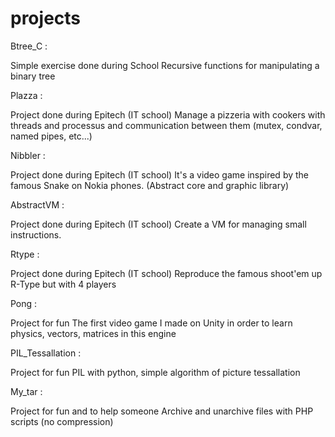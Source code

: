 projects
========

Btree_C :

Simple exercise done during School
Recursive functions for manipulating a binary tree

Plazza :

Project done during Epitech (IT school)
Manage a pizzeria with cookers with threads and processus and communication between them (mutex, condvar, named pipes, etc...)

Nibbler :

Project done during Epitech (IT school)
It's a video game inspired by the famous Snake on Nokia phones. (Abstract core and graphic library)

AbstractVM :

Project done during Epitech (IT school)
Create a VM for managing small instructions.

Rtype :

Project done during Epitech (IT school)
Reproduce the famous shoot'em up R-Type but with 4 players

Pong :

Project for fun
The first video game I made on Unity in order to learn physics, vectors, matrices in this engine

PIL_Tessallation :

Project for fun
PIL with python, simple algorithm of picture tessallation

My_tar :

Project for fun and to help someone
Archive and unarchive files with PHP scripts (no compression)
